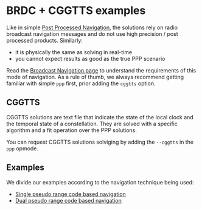 BRDC + CGGTTS examples
======================

Like in simple [Post Processed Navigation](../../PPP), the solutions
rely on radio broadcast navigation messages and do not use high precision / post processed
products. Similarly:

* it is physically the same as solving in real-time
* you cannot expect results as good as the true PPP scenario

Read the [Broadcast Navigation page](../../PPP/BRDC) to understand the requirements
of this mode of navigation. As a rule of thumb, we always recommend getting familiar with
simple `ppp` first, prior adding the `cggtts` option.

## CGGTTS

CGGTTS solutions are text file that indicate the state of the local clock and the temporal
state of a constellation. They are solved with a specific algorithm and a fit operation
over the PPP solutions.

You can request CGGTTS solutions solviging by adding the `--cggtts` in the `ppp` opmode.

## Examples

We divide our examples according to the navigation technique being used:

- [Single pseudo range code based navigation](./SPP)
- [Dual pseudo range code based navigation](./CPP)
